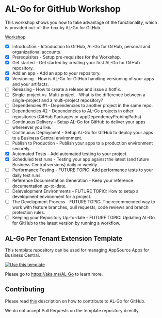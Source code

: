# AL-Go for GitHub Workshop

This workshop shows you how to take advantage of the functionality, which is provided out-of-the-box by AL-Go for GitHub.

[Workshop](https://github.com/microsoft/AL-Go/blob/main/Workshop/Index.md)


- [X] Introduction - Introduction to GitHub, AL-Go for GitHub, personal and organizational accounts.
- [X] Prerequisites - Setup pre-requisites for the Workshop.
- [X] Get started - Get started by creating your first AL-Go for GitHub repository.
- [X] Add an app - Add an app to your repository.
- [X] Versioning - How is AL-Go for GitHub handling versioning of your apps and your artifacts.
- [ ] Releasing - How to create a release and issue a hotfix.
- [ ] Single-project vs. Multi-project - What is the difference between a single-project and a multi-project repository?
- [ ] Dependencies #1 - Dependencies to another project in the same repo.
- [ ] Dependencies #2 - Dependencies to AL-Go projects in other repositories (GitHub Packages or appDependencyProbingPaths).
- [ ] Continuous Delivery - Setup AL-Go for GitHub to deliver your apps whereever you like.
- [ ] Continuous Deployment - Setup AL-Go for GitHub to deploy your apps to a Business Central environment.
- [ ] Publish to Production - Publish your apps to a production environment securely.
- [X] Automated Tests - Add automated testing to your project.
- [X] Scheduled test runs - Testing your app against the latest (and future Business Central versions) daily or weekly.
- [ ] Performance Testing - FUTURE TOPIC: Add performance tests to your daily test runs.
- [ ] Reference Documentation Generation - Keep your reference documentation up-to-date.
- [ ] Delevelopment Environments - FUTURE TOPIC: How to setup a development environment for a project.
- [ ] The Development Process - FUTURE TOPIC: The recommended way to work with feature branches, pull requests, code reviews and branch protection rules.
- [ ] Keeping your Repository Up-to-date - FUTURE TOPIC: Updating AL-Go for GitHub to the latest version by running a workflow.

## AL-Go Per Tenant Extension Template
This template repository can be used for managing AppSource Apps for Business Central.

[![Use this template](https://github.com/microsoft/AL-Go/assets/10775043/ca1ecc85-2fd3-4ab5-a866-bd2e7e80259d)](https://github.com/new?template_name=AL-Go-PTE&template_owner=microsoft)

Please go to https://aka.ms/AL-Go to learn more.

## Contributing

Please read [this](https://github.com/microsoft/AL-Go/blob/main/Scenarios/Contribute.md) description on how to contribute to AL-Go for GitHub.

We do not accept Pull Requests on the template repository directly.
